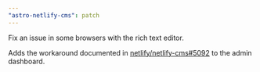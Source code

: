 ```yaml
---
"astro-netlify-cms": patch
---
```


Fix an issue in some browsers with the rich text editor.

Adds the workaround documented in [netlify/netlify-cms#5092](https://github.com/netlify/netlify-cms/issues/5092) to the admin dashboard.

